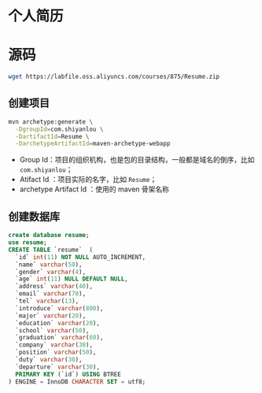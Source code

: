 # 个人简历

# 源码

```bash
wget https://labfile.oss.aliyuncs.com/courses/875/Resume.zip
```

## 创建项目

```bash
mvn archetype:generate \
  -DgroupId=com.shiyanlou \
  -DartifactId=Resume \
  -DarchetypeArtifactId=maven-archetype-webapp
```

- Group Id：项目的组织机构，也是包的目录结构，一般都是域名的倒序，比如 `com.shiyanlou`；
- Atifact Id ：项目实际的名字，比如 `Resume`；
- archetype Artifact Id ：使用的 maven 骨架名称



## 创建数据库

```sql
create database resume;
use resume;
CREATE TABLE `resume`  (
  `id` int(11) NOT NULL AUTO_INCREMENT,
  `name` varchar(50),
  `gender` varchar(4),
  `age` int(11) NULL DEFAULT NULL,
  `address` varchar(40),
  `email` varchar(70),
  `tel` varchar(13),
  `introduce` varchar(800),
  `major` varchar(20),
  `education` varchar(20),
  `school` varchar(50),
  `graduation` varchar(60),
  `company` varchar(30),
  `position` varchar(50),
  `duty` varchar(30),
  `departure` varchar(30),
  PRIMARY KEY (`id`) USING BTREE
) ENGINE = InnoDB CHARACTER SET = utf8;
```

